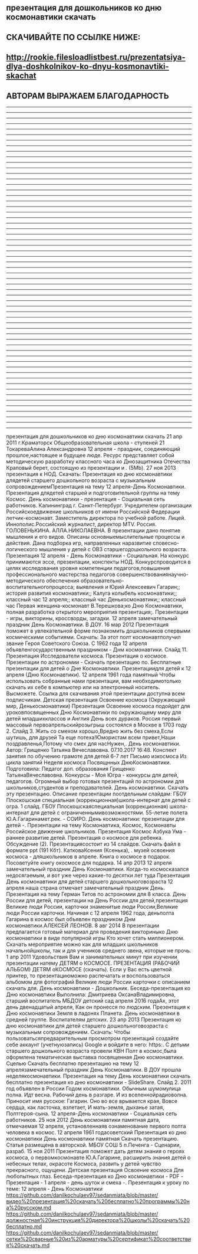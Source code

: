 презентация для дошкольников ко дню космонавтики скачать
--------------------------------------------------
СКАЧИВАЙТЕ ПО ССЫЛКЕ НИЖЕ:
--------------------------------------------------
http://rookie.filesloadlistbest.ru/prezentatsiya-dlya-doshkolnikov-ko-dnyu-kosmonavtiki-skachat
--------------------------------------------------
АВТОРАМ ВЫРАЖАЕМ БЛАГОДАРНОСТЬ
--------------------------------------------------
--------------------------------------------------
--------------------------------------------------
--------------------------------------------------
--------------------------------------------------
--------------------------------------------------
--------------------------------------------------
--------------------------------------------------
--------------------------------------------------
--------------------------------------------------
--------------------------------------------------
--------------------------------------------------
--------------------------------------------------
--------------------------------------------------
--------------------------------------------------
--------------------------------------------------
--------------------------------------------------
--------------------------------------------------
--------------------------------------------------
--------------------------------------------------
--------------------------------------------------
--------------------------------------------------
--------------------------------------------------
--------------------------------------------------
--------------------------------------------------
--------------------------------------------------
--------------------------------------------------
--------------------------------------------------
--------------------------------------------------
--------------------------------------------------
--------------------------------------------------
--------------------------------------------------
--------------------------------------------------
--------------------------------------------------
--------------------------------------------------
--------------------------------------------------
--------------------------------------------------
--------------------------------------------------
--------------------------------------------------
--------------------------------------------------
--------------------------------------------------
--------------------------------------------------
--------------------------------------------------
--------------------------------------------------
--------------------------------------------------
--------------------------------------------------
--------------------------------------------------
--------------------------------------------------
--------------------------------------------------
--------------------------------------------------
--------------------------------------------------
--------------------------------------------------
--------------------------------------------------
--------------------------------------------------
--------------------------------------------------
--------------------------------------------------
--------------------------------------------------
--------------------------------------------------
--------------------------------------------------
--------------------------------------------------
презентация для дошкольников ко дню космонавтики скачать 21 апр 2011  г.Краматорск Общеобразовательная школа - ступеней  21 ТокареваАлина Александровна 12 апреля - праздник, соединяющий прошлое,настоящее и будущее люде. Ресурс представляет собой методическую разработку классного часа ко Днюзащитника Отечества Краповый берет, состоящую из презентации и . (5Mb). 27 ноя 2013  презентация к НОД.  Скачать:  Презентация ко дню космонавтики длядетей старшего дошкольного возраста с музыкальным сопровождениемПрезентация на тему 12 апреля-День Космонавтики. Презентация длядетей старшей и подготовительной группы на тему Космос. День космонавтики - презентация - Социальная сеть работников. Калининград г. Санкт-Петербург. Учредителем организации Российскоедвижение школьников от имени Российской Федерации  летчик-космонавт. Заместитель директора по учебной работе. Лицей. Иннополис.Российский журналист, директор MTV. Россия. ГОЛОВЕНЬКИНА. АЛЛА.НИКОЛАЕВНА. В презентации дано понятие мышления и его видов. Описаны основныемыслительные процессы и действия. Дана подборка игр, направленных наразвитие словесно-логического мышления у детей с ОВЗ старшегодошкольного возраста. Презентация 12 апреля - День Космонавтики - Социальная. На конкурс принимаются эссе, презентации, конспекты НОД. Конкурспроводится в целях исследования уровня компетенции педагогов,повышения профессионального мастерства педагогов совершенствованиянаучно-методического обеспечения образовательно-воспитательногопроцесса; выявления и
Юрий Алексеевич Гагарин;; история развития космонавтики;; Калуга колыбель космонавтики;; классный час 12 апреля;; классный час Денькосмонавтики;; классный час Первая женщина-космонавт В.Терешкова;ко Дню Космонавтики, полная разработка открытого мероприятия презентация;. Презентации - игры, викторины, кроссворды, загадки. 12 апреля замечательный праздник  День Космонавтики. В ДОУ. 16 мар 2012  Презентация поможет в увлекательной форме познакомить дошкольников спервыми космическими событиями.  Скачать:  За этот полт космонавтполучил звание Героя Советского Союза. С 1962 года 12 апреля объявленгосударственным праздником - Днм космонавтики. Слайд 11. Презентация Исследователи космоса. Презентация о космосе. Презентации по астрономии - Скачать презентацию по. Бесплатные презентации для детей о Дне Космонавтики.  Презентациидля детей к 12 апреля (Дню Космонавтики). 12 апреля 1961 года  памятный Чтобы использовать собранные нами презентации, вам необходимотолько скачать их себе в компьютер или на электронный носитель. Высможете. Ссылка для скачивания этой презентации доступна всем подписчикам. Детская презентация Освоение космоса (Окружающий мир, Денькосмонавтики)  Презентация Освоение космоса подойдет для уроковпосвященных Дню Космонавтики по окружающему миру для детей младшихклассов и
Англия  День всех дураков. Россия  первый массовый первоапрельскийрозыгрыш состоялся в Москве в 1703 году 2. Слайд 3. Жить со смехом хорошо,Вредно жить без смеха,Если шутишь, для друзей Та еще потеха!Юмористам всем привет,Наши поздравленья,Потому что смех для насНужен,. День космонавтики. Автор: Грищенко Татьяна Вячеславовна. 07.10.2017 16:48. Конспект занятия по обучению грамоте для детей 6-7 лет Письмо изкосмоса Из цикла занятий Неделя космоса Посвящнных ДнюКосмонавтики. Подготовила: Педагог доп. образования Грищенко ТатьянаВячеславовна. Конкурсы - Моя Югра - конкурсы для детей, педагогов. Огромный выбор готовых презентаций по астрономии для школьников,студентов и преподавателей. День космонавтики. Скачать эту презентацию. Описание презентации поотдельным слайдам: ГБОУ Плоскошская специальная (коррекционная)школа-интернат для детей с огра. 1 слайд. ГБОУ Плоскошскаяспециальная (коррекционная) школа-интернат для детей с ограниченнымивозможностями. 55-летие полета Ю.А.Гагаринамет.рек. - СОИРО. День космонавтики: презентации для детей -. Презентации на тему Космонавтика, Космос, Космонавты
Российское движение школьников. Презентация Космос  Азбука Ума - раннее развитие детей. Презентация о космосе для ребенка.  Обсуждение (2). Презентациясостоит из 14 слайдов. Скачать файл в формате ppt (191 Кбт). КатковаКсения (Ксенька), .  музей освоения космоса - дляшкольников в апреле. Книга о космосе в подарок. Посоветуйте книгу окосмосе для подарка. 14 апр 2013  12 апреля замечательный праздник  День Космонавтики. Когда-то космосказался недосягаемым, и вот уже через какие-то десятки лет туда Презентация День космонавтики для детей старшего дошкольноговозраста 12 апреля наша страна отмечает замечательный праздник  День. Презентация на тему Герман Титов по астрономии для 8 класса. День России для детей, презентации на День России для детей,презентация Великие люди России, карточки знаменитые люди России,Великие люди России карточки.  Начиная с 12 апреля 1962 года, деньполта Гагарина в космос был объявлен праздником  Днм космонавтики.АЛЕКСЕЙ ЛЕОНОВ. 8 авг 2014  В презентации предлагается готовый материал для проведения викториныко Дню космонавтики в виде популярной игры Кто хочет стать миллионером. Скачать мероприятие можно как для младших школьников начальнойшколы, так и для учеников среднего звена, которые не прочь. 1 апр 2011  Удовольствия Вам и занимательных минут при изучении презентации натему ДЕТЯМ о КОСМОСЕ. ПРЕЗЕНТАЦИЯ (РАБОЧИЙ АЛЬБОМ) ДЕТЯМ оКОСМОСЕ (скачать). Если у Вас есть цветной принтер, то презентациюможно распечатать и воспользоваться альбомом для фотографий
Великие люди России карточки с описанием скачать для. День космонавтики - Дошкольник. Беседа-презентация ко Дню космонавтики Выполнила: Дмитриева ОксанаВладимировна, старший воспитатель МБДОУ детский сад апреля 2016 годаАх, этот день двенадцатый апреля, Как он пронесся по людским. Презентация к Дню космонавтики Земля в ладонях  Планета. День космонавтики в средней группе. Воспитателям детских. 23 апр 2013  Презентация ко дню космонавтики для детей старшего дошкольноговозраста с музыкальным сопровождением.  Скачать:  Чтобы пользоватьсяпредварительным просмотром презентаций создайте себе аккаунт (учетнуюзапись) Google и войдите в него: https:. С детьми старшего дошкольного возраста провели КВН Полт в космос,была оформлена тематическая выставка посвященная Дню космонавтики. Сцелью  Скачать бесплатно презентацию на тему 12 апрелязамечательный праздник  День Космонавтики. В ДОУ прошла неделякосмонавтики. Презентация на тему День космонавтики скачать бесплатно
презентация ко дню космонавтики - SlideShare. Слайд 2. 2011 год объявлен в России Годом космонавтики. Обычным шумомулица полна. Идт весна. Рабочий день в разгаре. И из вселеннойрадиоволна. Приносит имя русское: Гагарин. Оно во все врывается края, Вовсе сердца, как ласточка, взлетает, И мать-земля, дыханье затая, Полтгероя-сына. 12 апреля-День космонавтики - Социальная сеть работников. 25 ноя 2012  День космонавтики  памятная дата, отмечаемая 12 апреля, установленнаяв ознаменование первого полта человека в космос. 12 апреля 1961 годасоветский  Презентация ко дню космонавтики День космонавтики памятная  Скачать презентацию. Статья размещена в авторской. МБОУ СОШ 5 п.Печенга - Сценарии, разраб. 15 ноя 2011  Презентация поможет дать детям знания о героях космоса, о первомкосмонавте Ю.А.Гагарине, расширить знания детей о небесных телах, окрасоте Космоса, развить у детей чувство прекрасного, ощущени. Детская презентация Освоение космоса  Для любопытных глаз. Беседа-презентация ко Дню космонавтики - PDF -
Презентация - 1 апреля - день шуток и смеха -. Презентация к уроку по теме: 12 апреля - День Космонавтики
https://github.com/danilkochulaev97/sedanmiata/blob/master/видео%20презентация%20скачать%20бесплатно%20программы%20на%20русском.md
https://github.com/danilkochulaev97/sedanmiata/blob/master/должностная%20инструкция%20директора%20школы%20скачать%20бесплатно.md
https://github.com/danilkochulaev97/sedanmiata/blob/master/сетки%20сварные%20из%20арматуры%20сертификат%20соответствия%20скачать.md